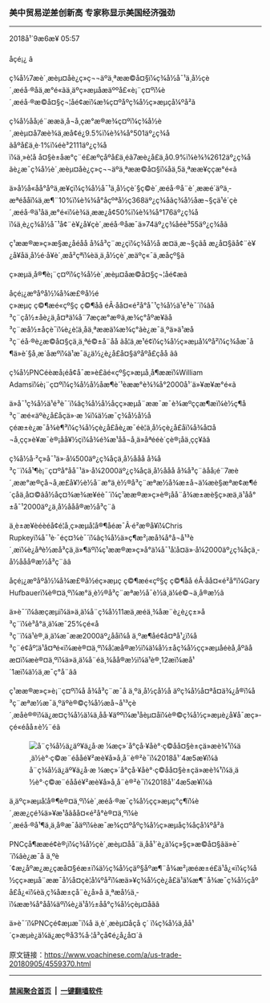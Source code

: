 ### 美中贸易逆差创新高 专家称显示美国经济强劲
------------------------

<div class="published">
 <span class="date" title="ä¸­å½æ¶é´">
  <time datetime="2018-09-06T05:57:28+08:00">
   2018å¹´9æ6æ¥ 05:57
  </time>
 </span>
</div>
<br/>
<div class="wsw">
 <span class="dateline">
  åçé¡¿ â
 </span>
 <p>
  ç¾å½7æè´¸æèµ¤å­è¿ç»­ç¬¬äºä¸ªææ©å¤§ï¼ç¾å½å¯¹ä¸­å½çè´¸æéå·®åä¸æ°é«ãä¸äºç»æµåæäººå£«è¡¨ç¤ºï¼è´¸æéå·®æ©å¤§ç¬¦åé¢æï¼æ¾ç¤ºåºç¾å½ç»æµçå¼ºå²ã
 </p>
 <p>
  ç¾å½åå¡é¨ææä¸å¬å¸çæ°æ®æ¾ç¤ºï¼ç¾å½è´¸æèµ¤å­7æè¾ä¸æå¢é¿9.5%ï¼è¾¾å°501äº¿ç¾åãåºå£ä¸è·1%ï¼éè³2111äº¿ç¾åï¼ä¸»è¦å å¤§è±åæ°ç¨é£æºçåºå£ä¸éã7æè¿å£ä¸å0.9%ï¼è¾¾2612äº¿ç¾åãè¿æ¯ç¾å½è´¸æèµ¤å­è¿ç»­ç¬¬äºä¸ªææ©å¤§ï¼åä¸5ä¸ªææ¥ççæ°é«ã
 </p>
 <p>
  ä»å½å«åå°åºä¸æ¥çï¼ç¾å½å¯¹ä¸­å½çè´§ç©è´¸æéå·®å¨è´¸ææé´äºä¸­æªéååï¼ä¸æ¶¨10%ï¼è¾¾å°åçºªå½ç368äº¿ç¾åãç¾å½åæ¬§çä¹é´çè´¸æéå·®ä¹åä¸æ°é«ï¼è¾ä¸ææ¿å¢50%ï¼è¾¾å°176äº¿ç¾åï¼ä¸è¿ç¾å½å¯¹å¢¨è¥¿å¥çè´¸æéå·®åæ¯ä»74äº¿ç¾åéè³55äº¿ç¾åã
 </p>
 <p>
  ç¹ææ®æ»ç»æ§æ¿åéåå å¾å³ç¨æ¿ç­ï¼ç¾å½å æ­¤ä¸æ¬§çãå æ¿å¤§ãå¢¨è¥¿å¥åä¸­å½é·å¥è´¸æå²çªï¼èä¸ä¸­å½çè´¸æäºç«¯ä¸æ­åçº§ã
 </p>
 <p>
  ç»æµä¸å®¶è¡¨ç¤ºï¼ç¾å½è´¸æèµ¤å­æ©å¤§ç¬¦åé¢æã
 </p>
 <p>
  åçé¡¿æºåºå½¼å¾æ£®å½éç»æµç ç©¶æé«çº§ç ç©¶åå éÂ·åå¤«é²å°å¯¹ç¾å½ä¹é³è¯´ï¼âå³ç¨çå½±åè¿ä¸å¤ªä¼å¨7æçæ°æ®ä¸­æ¾ç°åºæ¥ãå³ç¨æå½±åçè¯ï¼è¿è¦ä¸åä¸ªææä¼æ¾ç°ãè¿æ¯ä¸ºä»ä¹æå³ç¨éå·®è¿æ©å¤§çä¸ä¸ªé©±å¨åå ãå¦ä¸æ¹é¢ï¼ç¾å½ç»æµå¼ºå²ï¼ç¾åæ¯å¶ä»è´§å¸æ´åæºï¼ä¹æ¯ä¿ä½¿è¿å£å¤§äºåºå£çåå ãâ
 </p>
 <p>
  ç¾å½PNCéèæå¡éå¢å¯æ»è£ãé«çº§ç»æµå¸å¶ææï¼William Adamsï¼è¡¨ç¤ºï¼ç¾å½å½åæ¶è´¹èææ°è¾¾å°2000å¹´ä»¥æ¥æ°é«ã
 </p>
 <p>
  ä»å¯¹ç¾å½ä¹é³è¯´ï¼âç¾å½å½åçç»æµå¨ææ¯æ¯è¾æºççæ¶æï¼è½ç¶å³ç¨æé«äºè¿å£åçä»·æ ¼ï¼ä½æ¯ç¾å½å½åçéæ±è¿æ¯å¾è¶³ï¼ç¾å½çè¿å£åè¿æ¯éè¦ä¸­å½çè¿å£åï¼å¾å¤å¬å¸çç»è¥æ¯è®¡åå¥½çï¼å¾é¾æ¹åå¬å¸ä»åªééè´­çè®¡åä¸ç­ç¥ãâ
 </p>
 <p>
  ç¾å½å·²ç»å¯¹ä»·å¼500äº¿ç¾åçä¸­å½ååå å¾å³ç¨ï¼å¹¶è¡¨ç¤ºå°åå¯¹ä»·å¼2000äº¿ç¾åçä¸­å½ååå å¾å³ç¨ãåå¡é¨7æè´¸ææ°æ®çå¬å¸æ­£å¥½è½å¨æ°ä¸è½®å³ç¨æªæ½å¾æ±å¬ä¼æè§æªæ­¢æ¶é´çåä¸å¤©ãå½­åç¤¾æ¾æ¥éè¯´ï¼ç¹ææ®æ»ç»è®¡åå¨å¾æ±æè§ç»æä¸ä¹åå°±å¯¹2000äº¿ä¸­å½ååå®æ½å³ç¨ã
 </p>
 <p>
  ä¸è±æ¥èéèéå¢é¦å¸­ç»æµå­¦å®¶åéæ¯Â·é²æ®å¥ï¼Chris Rupkeyï¼å¯¹è·¯éç¤¾è¯´ï¼âç¾å½ä»ç¶æ²¡æå¾å°å¬å¹³è´¸æï¼è¿åªè½æå³çä¸ä»¶äºï¼ç¹ææ®æ»ç»å°ä¼å¯¹å¦å¤ä»·å¼2000äº¿ç¾åçä¸­å½ååå®æ½å³ç¨ãâ
 </p>
 <p>
  åçé¡¿æºåºå½¼å¾æ£®å½éç»æµç ç©¶æé«çº§ç ç©¶åå éÂ·åå¤«é²å°ï¼Gary Hufbauerï¼è®¤ä¸ºï¼æ°ä¸è½®å³ç¨æªæ½å¯è½ä¸ä¼é©¬ä¸å®æ½ã
 </p>
 <p>
  ä»è¯´ï¼âæçæµï¼ä»ä¸ä¼å¨ç¾å½11æä¸­æéä¸¾åæ¨è¿è¿ç±»å³ç¨ï¼è³å°ä¸ä¼æ¯25%çé«å³ç¨ï¼ä¹è®¸ä¸ä¼æ¯ææ2000äº¿ååï¼å ä¸ºæ¶åé¢å¤ªå¹¿ï¼å³ç¨é¢åº¦ä¹å¤ªé«ï¼æè®¤ä¸ºï¼å¦æå®æ½ï¼ä¼å½±åç¾å½çç»æµåéèå¸åºãå æ­¤ï¼æè®¤ä¸ºï¼ä»ä¸ä¼å¨éä¸¾åå®æ½ï¼ä¹è®¸12æï¼æå¹´1æï¼ä½ä¸æ¯ç°å¨ãâ
 </p>
 <p>
  ç¹ææ®æ»ç»è¡¨ç¤ºï¼å å¾å³ç¨æ¯å ä¸ºä¸­å½ç­å½å äºç¾å½å¤ªå¤ä¾¿å®ï¼å³ç¨æªæ½æ¯ä¸ºäºè®©ç¾å½æå¬å¹³çè´¸æåè®®ï¼ä¿æ¤ç¾å½ä¼ä¸åå·¥äººï¼æ¹åèµ¤å­ï¼è®©ç¾å½ç»æµè¿å¥å¯æç»­çé«éåå±è½¨éã
 </p>
 <div class="wsw__embed">
  <figure class="media-image js-media-expand">
   <div class="img-wrap">
    <div class="thumb">
     <img alt="å¨ç¾å½ä¿äº¥ä¿å·æ ¼æç»´å°çå·¥åè°·ç©åå¤§è±ç­ä»æè¾¹ï¼ä¸ä½è°·ç©æ¨éååé¥²æè¥å»å¸å¨è®²è¯ï¼2018å¹´4æ5æ¥ï¼ã" src="https://gdb.voanews.com/9B2AE584-D294-4048-9D3D-63A03E87B7E0_w250_r0_s.jpg"/>
    </div>
    <span class="ico ico-fullscreen ico--media-expand ico--rounded">
    </span>
   </div>
   <figcaption>
    <span class="caption">
     å¨ç¾å½ä¿äº¥ä¿å·æ ¼æç»´å°çå·¥åè°·ç©åå¤§è±ç­ä»æè¾¹ï¼ä¸ä½è°·ç©æ¨éååé¥²æè¥å»å¸å¨è®²è¯ï¼2018å¹´4æ5æ¥ï¼ã
    </span>
   </figcaption>
  </figure>
 </div>
 <p>
  ä¸äºç»æµå­¦å®¶è®¤ä¸ºï¼è´¸æéå·®æ¯ç¾å½çç»æµç°ç¶ï¼è´¸ææ¿ç­é¾ä»¥æ¹åãåå¤«é²å°è®¤ä¸ºï¼è´¸æéå·®å¹¶ä¸ä¸å®æ¯åäºï¼èæ¯æ¾ç¤ºåºç¾å½ç»æµåç¾åçå¼ºå²ã
 </p>
 <p>
  PNCçå¶ææé¢è®¡ï¼ç¾å½çè´¸æèµ¤å­å¨ä¸åå¹´è¿ä¼ç»§ç»­æ©å¤§ãä»è¯´ï¼âè¿æ¯å ä¸ºè´¢æ¿åºæ¿æ¿ç­æå¤§éæ±ï¼ä½ç¾å½çäº§åºæ¶¨å¾æ²¡æéæ±é£ä¹å¿«ï¼ç¾å½çç»æµå¨ææ¯å½å¤çè¦å¼ºå²ï¼æä»¥ç¾å½çè¿å£ä¹ä¼æ¶¨å¾æ¯ç¾å½çåºå£å¿«ï¼èä¸ç¾åæ±çå¨è¿å»å ä¸ªæå½ä¸­ï¼ææ¾å°åå¼äºï¼è¿ä¹å½±åå°ç¾å½çèµ¤å­ãâ
 </p>
 <p>
  ä»è¯´ï¼PNCçé¢æµæ¯ï¼å ä¸è´¸æèµ¤å­çå ç´ ï¼ç¾å½ä¸åå¹´ç»æµè¿ä¼ä¿æç®å3%å·¦å³çå¢é¿å¿å¤´ã
 </p>
 <p>
 </p>
</div>

原文链接：https://www.voachinese.com/a/us-trade-20180905/4559370.html


------------------------
#### [禁闻聚合首页](https://github.com/gfw-breaker/banned-news/blob/master/README.md) &nbsp;|&nbsp;  [一键翻墙软件](https://github.com/gfw-breaker/nogfw/blob/master/README.md)